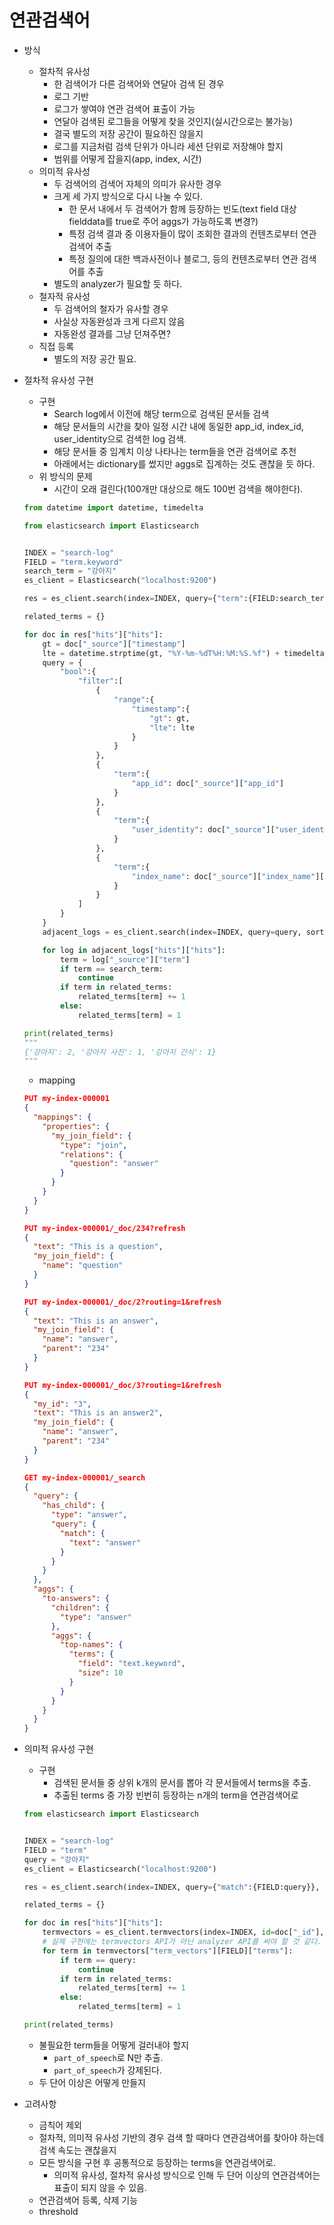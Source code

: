 # 연관검색어

- 방식
  - 절차적 유사성
    - 한 검색어가 다른 검색어와 연달아 검색 된 경우
    - 로그 기반
    - 로그가 쌓여야 연관 검색어 표출이 가능
    - 연달아 검색된 로그들을 어떻게 찾을 것인지(실시간으로는 불가능)
    - 결국 별도의 저장 공간이 필요하진 않을지
    - 로그를 지금처럼 검색 단위가 아니라 세션 단위로 저장해야 할지
    - 범위를 어떻게 잡을지(app, index, 시간)
  - 의미적 유사성
    - 두 검색어의 검색어 자체의 의미가 유사한 경우
    - 크게 세 가지 방식으로 다시 나눌 수 있다.
      - 한 문서 내에서 두 검색어가 함께 등장하는 빈도(text field 대상 fielddata를 true로 주어 aggs가 가능하도록 변경?)
      - 특정 검색 결과 중 이용자들이 많이 조회한 결과의 컨텐츠로부터 연관 검색어 추출
      - 특정 질의에 대한 백과사전이나 블로그, 등의 컨텐츠로부터 연관 검색어를 추출
    - 별도의 analyzer가 필요할 듯 하다.
  - 철자적 유사성
    - 두 검색어의 철자가 유사할 경우
    - 사실상 자동완성과 크게 다르지 않음
    - 자동완성 결과를 그냥 던져주면?
  - 직접 등록
    - 별도의 저장 공간 필요.



- 절차적 유사성 구현

  - 구현
    - Search log에서 이전에 해당 term으로 검색된 문서들 검색
    - 해당 문서들의 시간을 찾아 일정 시간 내에 동일한 app_id, index_id, user_identity으로 검색한 log 검색.
    - 해당 문서들 중 임계치 이상 나타나는 term들을 연관 검색어로 추천
    - 아래에서는 dictionary를 썼지만 aggs로 집계하는 것도 괜찮을 듯 하다.
  - 위 방식의 문제
    - 시간이 오래 걸린다(100개만 대상으로 해도 100번 검색을 해야한다).

  ```python
  from datetime import datetime, timedelta
  
  from elasticsearch import Elasticsearch
  
  
  INDEX = "search-log"
  FIELD = "term.keyword"
  search_term = "강아지"
  es_client = Elasticsearch("localhost:9200")
  
  res = es_client.search(index=INDEX, query={"term":{FIELD:search_term}}, size=10)
  
  related_terms = {}
  
  for doc in res["hits"]["hits"]:
      gt = doc["_source"]["timestamp"]
      lte = datetime.strptime(gt, "%Y-%m-%dT%H:%M:%S.%f") + timedelta(hours=1)
      query = {
          "bool":{
              "filter":[
                  {
                      "range":{
                          "timestamp":{
                              "gt": gt,
                              "lte": lte
                          }
                      }
                  },
                  {
                      "term":{
                          "app_id": doc["_source"]["app_id"]
                      }
                  },
                  {
                      "term":{
                          "user_identity": doc["_source"]["user_identity"]
                      }
                  },
                  {
                      "term":{
                          "index_name": doc["_source"]["index_name"][0]
                      }
                  }
              ]
          }
      }
      adjacent_logs = es_client.search(index=INDEX, query=query, sort={"timestamp":"asc"})
  
      for log in adjacent_logs["hits"]["hits"]:
          term = log["_source"]["term"]
          if term == search_term:
              continue
          if term in related_terms:
              related_terms[term] += 1
          else:
              related_terms[term] = 1
  
  print(related_terms)
  """
  {'강아지': 2, '강아지 사진': 1, '강아지 간식': 1}
  """
  ```

  - mapping

  ```json
  PUT my-index-000001
  {
    "mappings": {
      "properties": {
        "my_join_field": { 
          "type": "join",
          "relations": {
            "question": "answer" 
          }
        }
      }
    }
  }
  
  PUT my-index-000001/_doc/234?refresh
  {
    "text": "This is a question",
    "my_join_field": {
      "name": "question" 
    }
  }
  
  PUT my-index-000001/_doc/2?routing=1&refresh 
  {
    "text": "This is an answer",
    "my_join_field": {
      "name": "answer", 
      "parent": "234" 
    }
  }
  
  PUT my-index-000001/_doc/3?routing=1&refresh 
  {
    "my_id": "3",
    "text": "This is an answer2",
    "my_join_field": {
      "name": "answer", 
      "parent": "234" 
    }
  }
  
  GET my-index-000001/_search
  {
    "query": {
      "has_child": {
        "type": "answer",
        "query": {
          "match": {
            "text": "answer"
          }
        }
      }
    },
    "aggs": {
      "to-answers": {
        "children": {
          "type": "answer"
        },
        "aggs": {
          "top-names": {
            "terms": {
              "field": "text.keyword",
              "size": 10
            }
          }
        }
      }
    }
  }
  ```



- 의미적 유사성 구현

  - 구현
    - 검색된 문서들 중 상위 k개의 문서를 뽑아 각 문서들에서 terms을 추출.
    - 추출된 terms 중 가장 빈번히 등장하는 n개의 term을 연관검색어로

  ```python
  from elasticsearch import Elasticsearch
  
  
  INDEX = "search-log"
  FIELD = "term"
  query = "강아지"
  es_client = Elasticsearch("localhost:9200")
  
  res = es_client.search(index=INDEX, query={"match":{FIELD:query}}, size=10)
  
  related_terms = {}
  
  for doc in res["hits"]["hits"]:
      termvectors = es_client.termvectors(index=INDEX, id=doc["_id"], fields=[FIELD])
      # 실제 구현에는 termvectors API가 아닌 analyzer API를 써야 할 것 같다.
      for term in termvectors["term_vectors"][FIELD]["terms"]:
          if term == query:
              continue
          if term in related_terms:
              related_terms[term] += 1
          else:
              related_terms[term] = 1
  
  print(related_terms)
  ```

  - 불필요한 term들을 어떻게 걸러내야 할지
    - `part_of_speech`로 N만 추출.
    - `part_of_speech`가 강제된다.
  - 두 단어 이상은 어떻게 만들지



- 고려사항
  - 금칙어 제외
  - 절차적, 의미적 유사성 기반의 경우 검색 할 때마다 연관검색어를 찾아야 하는데 검색 속도는 괜찮을지
  - 모든 방식을 구현 후 공통적으로 등장하는 terms을 연관검색어로.
    - 의미적 유사성, 절차적 유사성 방식으로 인해 두 단어 이상의 연관검색어는 표출이 되지 않을 수 있음.
  - 연관검색어 등록, 삭제 기능
  - threshold



